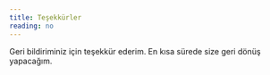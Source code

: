 ```yaml
---
title: Teşekkürler
reading: no
---
```


Geri bildiriminiz için teşekkür ederim. En kısa sürede size geri dönüş yapacağım.

